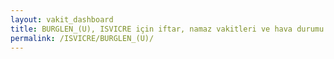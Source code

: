 ```yaml
---
layout: vakit_dashboard
title: BURGLEN_(U), ISVICRE için iftar, namaz vakitleri ve hava durumu - ilçe/eyalet seç
permalink: /ISVICRE/BURGLEN_(U)/
---
```


<script type="text/javascript">
  var GLOBAL_COUNTRY = 'ISVICRE';
  var GLOBAL_CITY = 'BURGLEN_(U)';
  var GLOBAL_STATE = '';
  var lat = 72;
  var lon = 21;
</script>
